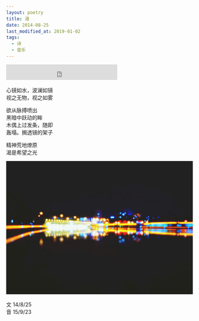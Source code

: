```yaml
---
layout: poetry
title: 渴
date: 2014-08-25
last_modified_at: 2019-01-02
tags:
  - 诗
  - 音乐
---
```


<iframe style="border: 0; height: 42px;" src="https://bandcamp.com/EmbeddedPlayer/album=520012298/size=small/bgcol=ffffff/linkcol=4ec5ec/artwork=none/track=3993610460/transparent=true/" seamless><a href="https://feeshy.bandcamp.com/album/ends-of-nihil">ends of nihil by feeshy</a></iframe>

心镜如水，波澜如镜<br>
视之无物，视之如雾

欲从脉搏喷出<br>
黑暗中跃动的眸<br>
木偶上过发条，随即<br>
轰塌。搁透镜的架子

精神荒地燎原<br>
渴是希望之光

![](/assets/img/eagerness.jpg)

文 14/8/25<br>
音 15/9/23
